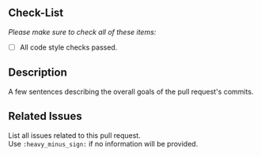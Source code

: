 ## Check-List

_Please make sure to check all of these items:_

- [ ] All code style checks passed.

## Description
A few sentences describing the overall goals of the pull request's commits.

## Related Issues
List all issues related to this pull request.  
Use `:heavy_minus_sign:` if no information will be provided.
